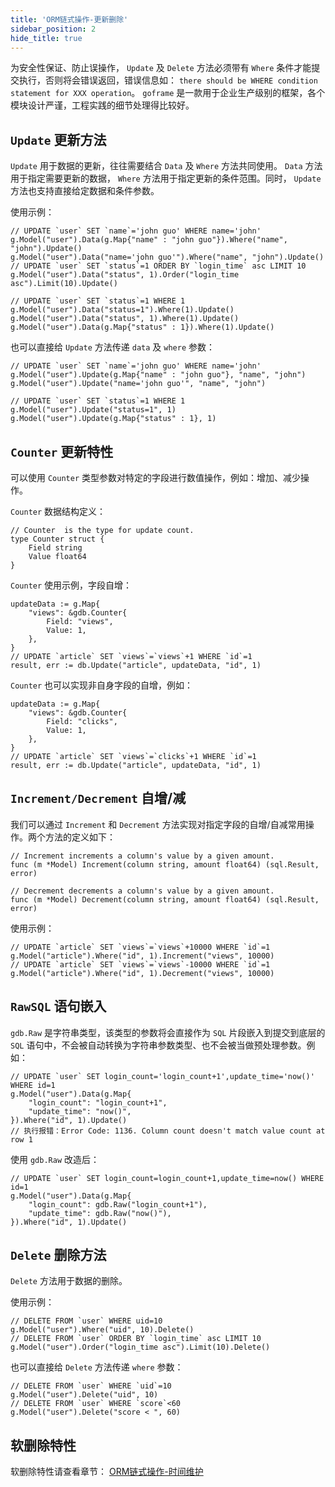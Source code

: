 ```yaml
---
title: 'ORM链式操作-更新删除'
sidebar_position: 2
hide_title: true
---
```


为安全性保证、防止误操作， `Update` 及 `Delete` 方法必须带有 `Where` 条件才能提交执行，否则将会错误返回，错误信息如： `there should be WHERE condition statement for XXX operation`。 `goframe` 是一款用于企业生产级别的框架，各个模块设计严谨，工程实践的细节处理得比较好。

## `Update` 更新方法

`Update` 用于数据的更新，往往需要结合 `Data` 及 `Where` 方法共同使用。 `Data` 方法用于指定需要更新的数据， `Where` 方法用于指定更新的条件范围。同时， `Update` 方法也支持直接给定数据和条件参数。

使用示例：

```
// UPDATE `user` SET `name`='john guo' WHERE name='john'
g.Model("user").Data(g.Map{"name" : "john guo"}).Where("name", "john").Update()
g.Model("user").Data("name='john guo'").Where("name", "john").Update()
// UPDATE `user` SET `status`=1 ORDER BY `login_time` asc LIMIT 10
g.Model("user").Data("status", 1).Order("login_time asc").Limit(10).Update()

// UPDATE `user` SET `status`=1 WHERE 1
g.Model("user").Data("status=1").Where(1).Update()
g.Model("user").Data("status", 1).Where(1).Update()
g.Model("user").Data(g.Map{"status" : 1}).Where(1).Update()
```

也可以直接给 `Update` 方法传递 `data` 及 `where` 参数：

```
// UPDATE `user` SET `name`='john guo' WHERE name='john'
g.Model("user").Update(g.Map{"name" : "john guo"}, "name", "john")
g.Model("user").Update("name='john guo'", "name", "john")

// UPDATE `user` SET `status`=1 WHERE 1
g.Model("user").Update("status=1", 1)
g.Model("user").Update(g.Map{"status" : 1}, 1)
```

## `Counter` 更新特性

可以使用 `Counter` 类型参数对特定的字段进行数值操作，例如：增加、减少操作。

`Counter` 数据结构定义：

```
// Counter  is the type for update count.
type Counter struct {
	Field string
	Value float64
}
```

`Counter` 使用示例，字段自增：

```
updateData := g.Map{
	"views": &gdb.Counter{
        Field: "views",
        Value: 1,
    },
}
// UPDATE `article` SET `views`=`views`+1 WHERE `id`=1
result, err := db.Update("article", updateData, "id", 1)
```

`Counter` 也可以实现非自身字段的自增，例如：

```
updateData := g.Map{
	"views": &gdb.Counter{
        Field: "clicks",
        Value: 1,
    },
}
// UPDATE `article` SET `views`=`clicks`+1 WHERE `id`=1
result, err := db.Update("article", updateData, "id", 1)
```

## `Increment/Decrement` 自增/减

我们可以通过 `Increment` 和 `Decrement` 方法实现对指定字段的自增/自减常用操作。两个方法的定义如下：

```
// Increment increments a column's value by a given amount.
func (m *Model) Increment(column string, amount float64) (sql.Result, error)

// Decrement decrements a column's value by a given amount.
func (m *Model) Decrement(column string, amount float64) (sql.Result, error)
```

使用示例：

```
// UPDATE `article` SET `views`=`views`+10000 WHERE `id`=1
g.Model("article").Where("id", 1).Increment("views", 10000)
// UPDATE `article` SET `views`=`views`-10000 WHERE `id`=1
g.Model("article").Where("id", 1).Decrement("views", 10000)
```

## `RawSQL` 语句嵌入

`gdb.Raw` 是字符串类型，该类型的参数将会直接作为 `SQL` 片段嵌入到提交到底层的 `SQL` 语句中，不会被自动转换为字符串参数类型、也不会被当做预处理参数。例如：

```
// UPDATE `user` SET login_count='login_count+1',update_time='now()' WHERE id=1
g.Model("user").Data(g.Map{
    "login_count": "login_count+1",
    "update_time": "now()",
}).Where("id", 1).Update()
// 执行报错：Error Code: 1136. Column count doesn't match value count at row 1
```

使用 `gdb.Raw` 改造后：

```
// UPDATE `user` SET login_count=login_count+1,update_time=now() WHERE id=1
g.Model("user").Data(g.Map{
    "login_count": gdb.Raw("login_count+1"),
    "update_time": gdb.Raw("now()"),
}).Where("id", 1).Update()
```

## `Delete` 删除方法

`Delete` 方法用于数据的删除。

使用示例：

```
// DELETE FROM `user` WHERE uid=10
g.Model("user").Where("uid", 10).Delete()
// DELETE FROM `user` ORDER BY `login_time` asc LIMIT 10
g.Model("user").Order("login_time asc").Limit(10).Delete()
```

也可以直接给 `Delete` 方法传递 `where` 参数：

```
// DELETE FROM `user` WHERE `uid`=10
g.Model("user").Delete("uid", 10)
// DELETE FROM `user` WHERE `score`<60
g.Model("user").Delete("score < ", 60)
```

## 软删除特性

软删除特性请查看章节： [ORM链式操作-时间维护](output/goframe-v2.4-md/核心组件-重点/数据库ORM/ORM链式操作-重点/ORM链式操作-时间维护)